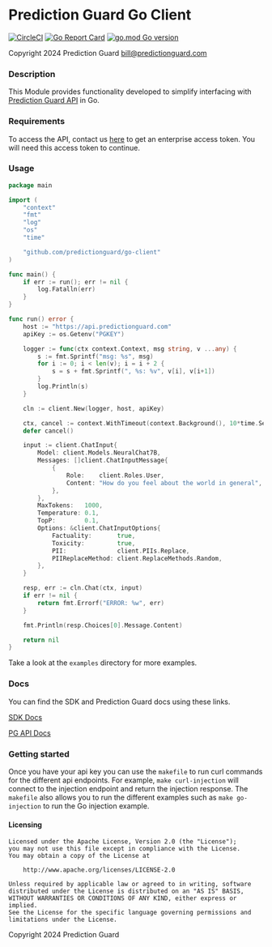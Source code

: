 # Prediction Guard Go Client

[![CircleCI](https://dl.circleci.com/status-badge/img/circleci/Cy6tWW4wpE69Ftb8vdTAN9/E2TBj5h2YvKmwX36hcykvy/tree/main.svg?style=svg)](https://dl.circleci.com/status-badge/redirect/circleci/Cy6tWW4wpE69Ftb8vdTAN9/E2TBj5h2YvKmwX36hcykvy/tree/main)
[![Go Report Card](https://goreportcard.com/badge/github.com/predictionguard/go-client)](https://goreportcard.com/report/github.com/predictionguard/go-client)
[![go.mod Go version](https://img.shields.io/github/go-mod/go-version/predictionguard/go-client)](https://pkg.go.dev/github.com/predictionguard/go-client)

Copyright 2024 Prediction Guard
bill@predictionguard.com

### Description

This Module provides functionality developed to simplify interfacing with [Prediction Guard API](https://www.predictionguard.com/) in Go.

### Requirements

To access the API, contact us [here](https://www.predictionguard.com/getting-started) to get an enterprise access token. You will need this access token to continue.

### Usage

```go
package main

import (
	"context"
	"fmt"
	"log"
	"os"
	"time"

	"github.com/predictionguard/go-client"
)

func main() {
	if err := run(); err != nil {
		log.Fatalln(err)
	}
}

func run() error {
	host := "https://api.predictionguard.com"
	apiKey := os.Getenv("PGKEY")

	logger := func(ctx context.Context, msg string, v ...any) {
		s := fmt.Sprintf("msg: %s", msg)
		for i := 0; i < len(v); i = i + 2 {
			s = s + fmt.Sprintf(", %s: %v", v[i], v[i+1])
		}
		log.Println(s)
	}

	cln := client.New(logger, host, apiKey)

	ctx, cancel := context.WithTimeout(context.Background(), 10*time.Second)
	defer cancel()

	input := client.ChatInput{
		Model: client.Models.NeuralChat7B,
		Messages: []client.ChatInputMessage{
			{
				Role:    client.Roles.User,
				Content: "How do you feel about the world in general",
			},
		},
		MaxTokens:   1000,
		Temperature: 0.1,
		TopP:        0.1,
		Options: &client.ChatInputOptions{
			Factuality:       true,
			Toxicity:         true,
			PII:              client.PIIs.Replace,
			PIIReplaceMethod: client.ReplaceMethods.Random,
		},
	}

	resp, err := cln.Chat(ctx, input)
	if err != nil {
		return fmt.Errorf("ERROR: %w", err)
	}

	fmt.Println(resp.Choices[0].Message.Content)

	return nil
}
```
Take a look at the `examples` directory for more examples.

### Docs

You can find the SDK and Prediction Guard docs using these links.

[SDK Docs](https://pkg.go.dev/github.com/predictionguard/go-client)

[PG API Docs](https://docs.predictionguard.com/docs/getting-started/welcome)

### Getting started

Once you have your api key you can use the `makefile` to run curl commands for the different api endpoints. For example, `make curl-injection` will connect to the injection endpoint and return the injection response. The `makefile` also allows you to run the different examples such as `make go-injection` to run the Go injection example.

#### Licensing

```
Licensed under the Apache License, Version 2.0 (the "License");
you may not use this file except in compliance with the License.
You may obtain a copy of the License at

    http://www.apache.org/licenses/LICENSE-2.0

Unless required by applicable law or agreed to in writing, software
distributed under the License is distributed on an "AS IS" BASIS,
WITHOUT WARRANTIES OR CONDITIONS OF ANY KIND, either express or implied.
See the License for the specific language governing permissions and
limitations under the License.
```
Copyright 2024 Prediction Guard
